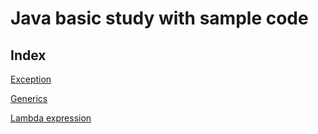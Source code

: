 # Java basic study with sample code

## Index
[Exception](Exception.md)

[Generics](Generics.md)

[Lambda expression](Lambda.md)